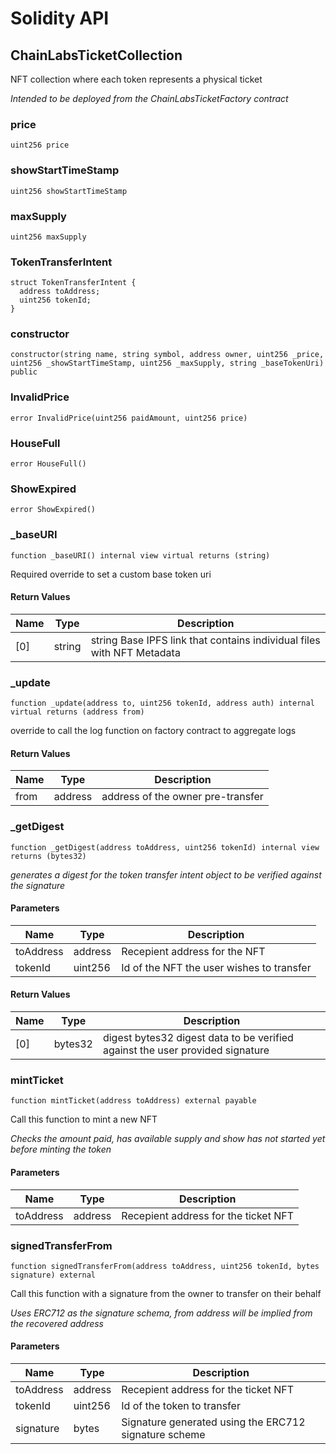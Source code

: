 # Solidity API

## ChainLabsTicketCollection

NFT collection where each token represents a physical ticket

_Intended to be deployed from the ChainLabsTicketFactory contract_

### price

```solidity
uint256 price
```

### showStartTimeStamp

```solidity
uint256 showStartTimeStamp
```

### maxSupply

```solidity
uint256 maxSupply
```

### TokenTransferIntent

```solidity
struct TokenTransferIntent {
  address toAddress;
  uint256 tokenId;
}
```

### constructor

```solidity
constructor(string name, string symbol, address owner, uint256 _price, uint256 _showStartTimeStamp, uint256 _maxSupply, string _baseTokenUri) public
```

### InvalidPrice

```solidity
error InvalidPrice(uint256 paidAmount, uint256 price)
```

### HouseFull

```solidity
error HouseFull()
```

### ShowExpired

```solidity
error ShowExpired()
```

### _baseURI

```solidity
function _baseURI() internal view virtual returns (string)
```

Required override to set a custom base token uri

#### Return Values

| Name | Type | Description |
| ---- | ---- | ----------- |
| [0] | string | string Base IPFS link that contains individual files with NFT Metadata |

### _update

```solidity
function _update(address to, uint256 tokenId, address auth) internal virtual returns (address from)
```

override to call the log function on factory contract to aggregate logs

#### Return Values

| Name | Type | Description |
| ---- | ---- | ----------- |
| from | address | address of the owner pre-transfer |

### _getDigest

```solidity
function _getDigest(address toAddress, uint256 tokenId) internal view returns (bytes32)
```

_generates a digest for the token transfer intent object to be verified against the signature_

#### Parameters

| Name | Type | Description |
| ---- | ---- | ----------- |
| toAddress | address | Recepient address for the NFT |
| tokenId | uint256 | Id of the NFT the user wishes to transfer |

#### Return Values

| Name | Type | Description |
| ---- | ---- | ----------- |
| [0] | bytes32 | digest bytes32 digest data to be verified against the user provided signature |

### mintTicket

```solidity
function mintTicket(address toAddress) external payable
```

Call this function to mint a new NFT

_Checks the amount paid, has available supply and show has not started yet before minting the token_

#### Parameters

| Name | Type | Description |
| ---- | ---- | ----------- |
| toAddress | address | Recepient address for the ticket NFT |

### signedTransferFrom

```solidity
function signedTransferFrom(address toAddress, uint256 tokenId, bytes signature) external
```

Call this function with a signature from the owner to transfer on their behalf

_Uses ERC712 as the signature schema, from address will be implied from the recovered address_

#### Parameters

| Name | Type | Description |
| ---- | ---- | ----------- |
| toAddress | address | Recepient address for the ticket NFT |
| tokenId | uint256 | Id of the token to transfer |
| signature | bytes | Signature generated using the ERC712 signature scheme |

